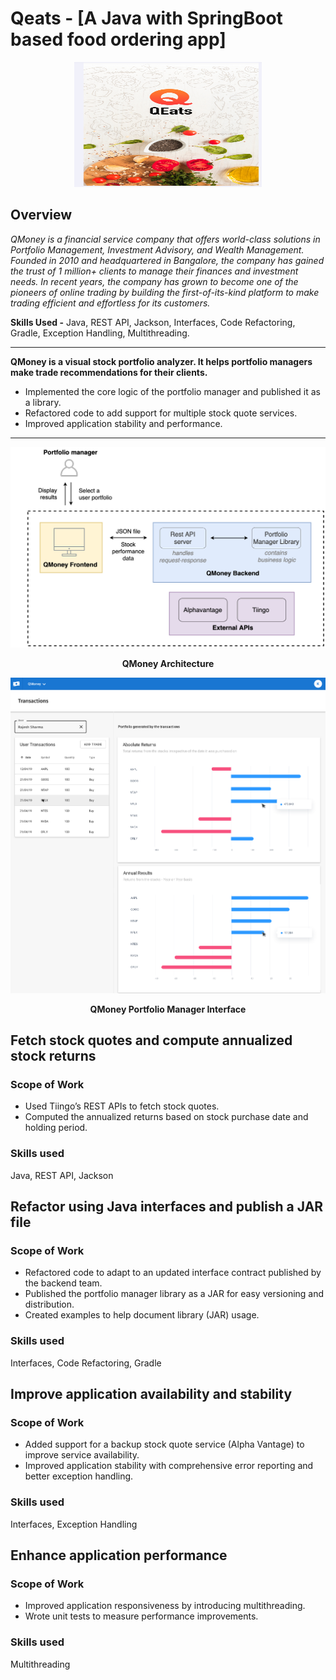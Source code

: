 # Qeats - [A Java with SpringBoot based food ordering app]
<p align="center"> 
<img width="300" height="200" src="https://github.com/alokjha96/Qeats/blob/main/qeats%20%201.PNG">

## Overview

*QMoney is a financial service company that offers world-class solutions in Portfolio Management, Investment Advisory, and Wealth Management. Founded in 2010 and headquartered in Bangalore, the company has gained the trust of 1 million+ clients to manage their finances and investment needs. In recent years, the company has grown to become one of the pioneers of online trading by building the first-of-its-kind platform to make trading efficient and effortless for its customers.*

**Skills Used -** Java, REST API, Jackson, Interfaces, Code Refactoring, Gradle, Exception Handling, Multithreading.

---
**QMoney is a visual stock portfolio analyzer. It helps portfolio managers make trade recommendations for their clients.**
-   Implemented the core logic of the portfolio manager and published it as a library.    
-   Refactored code to add support for multiple stock quote services.    
-   Improved application stability and performance.    
---
![QMoney Architecture](https://github.com/axitchandora/Personal-Stuff/blob/main/Images/ME_QMONEY_V2_MODULE_ME_QMONEY_V2_MODULE_JSON_PARSING_1633318898_image_1.png)

<p align="center"> <b>QMoney Architecture</b> </p>

![QMoney Portfolio Manager Interface](https://github.com/axitchandora/Personal-Stuff/blob/main/Images/ME_ME_QMONEY_MODULE_PROJECT_REPORT_image_1.png)
<p align="center"> <b>QMoney Portfolio Manager Interface</b> </p>

## Fetch stock quotes and compute annualized stock returns

### Scope of Work

-   Used Tiingo’s REST APIs to fetch stock quotes.
-   Computed the annualized returns based on stock purchase date and holding period.

### Skills used

Java, REST API, Jackson

## Refactor using Java interfaces and publish a JAR file

### Scope of Work

-   Refactored code to adapt to an updated interface contract published by the backend team.
-   Published the portfolio manager library as a JAR for easy versioning and distribution.
-   Created examples to help document library (JAR) usage.

### Skills used

Interfaces, Code Refactoring, Gradle

## Improve application availability and stability

### Scope of Work

-   Added support for a backup stock quote service (Alpha Vantage) to improve service availability.
-   Improved application stability with comprehensive error reporting and better exception handling.

### Skills used

Interfaces, Exception Handling

## Enhance application performance

### Scope of Work

-   Improved application responsiveness by introducing multithreading.
-   Wrote unit tests to measure performance improvements.

### Skills used

Multithreading
